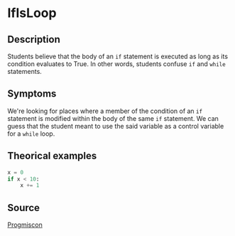 # IfIsLoop

## Description

Students believe that the body of an `if` statement is executed as long as its condition evaluates to True. In other words, students confuse `if` and `while` statements.

## Symptoms

We're looking for places where a member of the condition of an `if` statement is modified within the body of the same `if` statement. We can guess that the student meant to use the said variable as a control variable for a `while` loop.

## Theorical examples

```py
x = 0
if x < 10:
    x += 1
```

## Source
[Progmiscon](https://progmiscon.org/misconceptions/Python/IfIsLoop/)